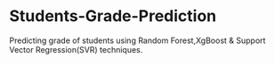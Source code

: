 # Students-Grade-Prediction
Predicting grade of students using Random Forest,XgBoost & Support Vector Regression(SVR) techniques.
